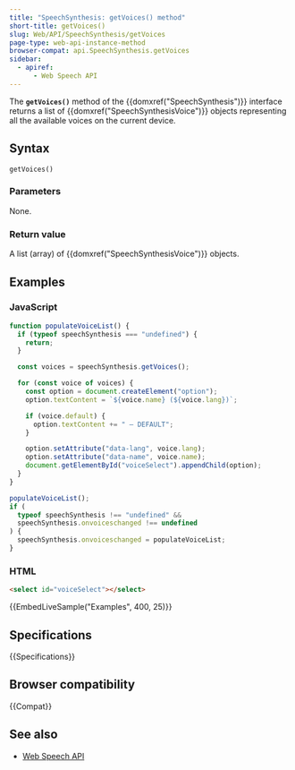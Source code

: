 ```yaml
---
title: "SpeechSynthesis: getVoices() method"
short-title: getVoices()
slug: Web/API/SpeechSynthesis/getVoices
page-type: web-api-instance-method
browser-compat: api.SpeechSynthesis.getVoices
sidebar:
  - apiref:
      - Web Speech API
---
```


The **`getVoices()`** method of the
{{domxref("SpeechSynthesis")}} interface returns a list of
{{domxref("SpeechSynthesisVoice")}} objects representing all the available voices on the
current device.

## Syntax

```js-nolint
getVoices()
```

### Parameters

None.

### Return value

A list (array) of {{domxref("SpeechSynthesisVoice")}} objects.

## Examples

### JavaScript

```js
function populateVoiceList() {
  if (typeof speechSynthesis === "undefined") {
    return;
  }

  const voices = speechSynthesis.getVoices();

  for (const voice of voices) {
    const option = document.createElement("option");
    option.textContent = `${voice.name} (${voice.lang})`;

    if (voice.default) {
      option.textContent += " — DEFAULT";
    }

    option.setAttribute("data-lang", voice.lang);
    option.setAttribute("data-name", voice.name);
    document.getElementById("voiceSelect").appendChild(option);
  }
}

populateVoiceList();
if (
  typeof speechSynthesis !== "undefined" &&
  speechSynthesis.onvoiceschanged !== undefined
) {
  speechSynthesis.onvoiceschanged = populateVoiceList;
}
```

### HTML

```html
<select id="voiceSelect"></select>
```

{{EmbedLiveSample("Examples", 400, 25)}}

## Specifications

{{Specifications}}

## Browser compatibility

{{Compat}}

## See also

- [Web Speech API](/en-US/docs/Web/API/Web_Speech_API)
